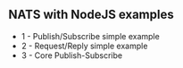 ## NATS with NodeJS examples

- 1 - Publish/Subscribe simple example
- 2 - Request/Reply simple example
- 3 - Core Publish-Subscribe
